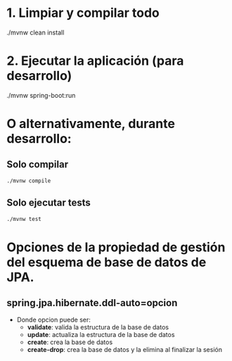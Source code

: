 # 1. Limpiar y compilar todo
./mvnw clean install

# 2. Ejecutar la aplicación (para desarrollo)
./mvnw spring-boot:run

# O alternativamente, durante desarrollo:
## Solo compilar
```bash
./mvnw compile
```        
## Solo ejecutar tests

```bash
./mvnw test
```           

# Opciones de la propiedad de gestión del esquema de base de datos de JPA.
## spring.jpa.hibernate.ddl-auto=opcion
- Donde opcion puede ser:
    - **validate**: valida la estructura de la base de datos
    - **update**: actualiza la estructura de la base de datos
    - **create**: crea la base de datos
    - **create-drop**: crea la base de datos y la elimina al finalizar la sesión
